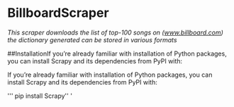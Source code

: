 # **BillboardScraper**

*This scraper downloads the list of top-100 songs on (www.billboard.com) the dictionary generated can be stored in various formats*

##InstallationIf you’re already familiar with installation of Python packages, you can install Scrapy and its dependencies from PyPI with:

If you’re already familiar with installation of Python packages, you can install Scrapy and its dependencies from PyPI with:

''' pip install Scrapy''
'

